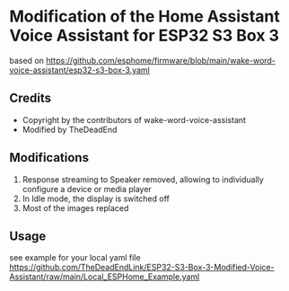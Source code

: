 # Modification of the Home Assistant Voice Assistant for ESP32 S3 Box 3  
based on https://github.com/esphome/firmware/blob/main/wake-word-voice-assistant/esp32-s3-box-3.yaml

## Credits
- Copyright by the contributors of wake-word-voice-assistant
- Modified by TheDeadEnd

## Modifications
1) Response streaming to Speaker removed, allowing to individually configure a device or media player
2) In Idle mode, the display is switched off
3) Most of the images replaced
  
## Usage
see example for your local yaml file
https://github.com/TheDeadEndLink/ESP32-S3-Box-3-Modified-Voice-Assistant/raw/main/Local_ESPHome_Example.yaml
